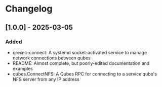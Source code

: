 # Changelog

## [1.0.0] - 2025-03-05

### Added

- qrexec-connect: A systemd socket-activated service to manage network connections between qubes
- README: Almost complete, but poorly-edited documentation and examples
- qubes.ConnectNFS: A Qubes RPC for connecting to a service qube's NFS server from any IP address
